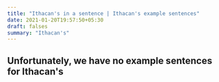 ```yaml
---
title: "Ithacan's in a sentence | Ithacan's example sentences"
date: 2021-01-20T19:57:50+05:30
draft: falses
summary: "Ithacan's"
---
```

## Unfortunately, we have no example sentences for Ithacan's                 
